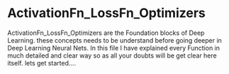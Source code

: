 # ActivationFn_LossFn_Optimizers
ActivationFn_LossFn_Optimizers are the Foundation blocks of Deep Learning. these concepts needs to be understand before going deeper in Deep Learning Neural Nets.
In this file I have explained every Function in much detailed and clear way so as all your doubts will be get clear here itself.
lets get started....
